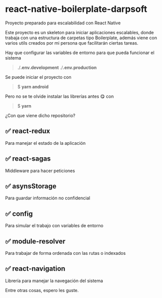 # react-native-boilerplate-darpsoft
Proyecto preparado para escalabilidad con React Native

Este proyecto es un skeleton para iniciar aplicaciones escalables, donde trabaja con una estructura de carpetas tipo Boilerplate, además viene con varios utils creados por mi persona que facilitarán ciertas tareas.

Hay que configurar las variables de entorno para que pueda funcionar el sistema

> ./**.env.development** 
> ./**.env.production**

Se puede iniciar el proyecto con 

> $ **yarn android**

Pero no se te olvide instalar las librerías antes 😋 con

> $ **yarn**

¿Con que viene dicho repositorio?

## ✅ react-redux
Para manejar el estado de la aplicación

 ## ✅ react-sagas
 Middleware para hacer peticiones

 ## ✅ asynsStorage
 Para guardar información no confidencial

 ## ✅ config
Para simular el trabajo con variables de entorno

## ✅ module-resolver
Para trabajar de forma ordenada con las rutas o indexados

## ✅ react-navigation
Librería para manejar la navegación del sistema

Entre otras cosas, espero les guste.
